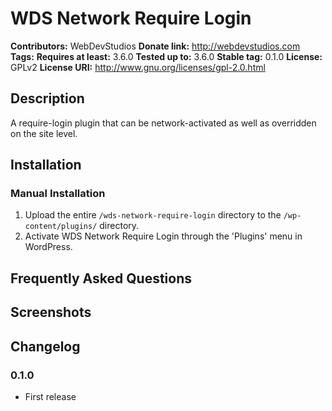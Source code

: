 # WDS Network Require Login #
**Contributors:**      WebDevStudios
**Donate link:**       http://webdevstudios.com
**Tags:**
**Requires at least:** 3.6.0
**Tested up to:**      3.6.0
**Stable tag:**        0.1.0
**License:**           GPLv2
**License URI:**       http://www.gnu.org/licenses/gpl-2.0.html

## Description ##

A require-login plugin that can be network-activated as well as overridden on the site level.

## Installation ##

### Manual Installation ###

1. Upload the entire `/wds-network-require-login` directory to the `/wp-content/plugins/` directory.
2. Activate WDS Network Require Login through the 'Plugins' menu in WordPress.

## Frequently Asked Questions ##


## Screenshots ##


## Changelog ##

### 0.1.0 ###
* First release
